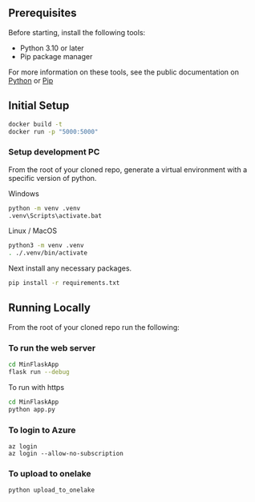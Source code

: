 ## Prerequisites

Before starting, install the following tools:

- Python 3.10 or later
- Pip package manager

For more information on these tools, see the public documentation on
[Python](https://www.python.org/downloads/) or
[Pip](https://pip.pypa.io/en/stable/installing/)

## Initial Setup
```bash
docker build -t
docker run -p "5000:5000" 
```

### Setup development PC
From the root of your cloned repo, generate a virtual environment with a
specific version of python.

Windows
```bash
python -m venv .venv
.venv\Scripts\activate.bat
```

Linux / MacOS
```bash
python3 -m venv .venv
. ./.venv/bin/activate
```

Next install any necessary packages.

```bash
pip install -r requirements.txt
```

## Running Locally

From the root of your cloned repo run the following:

### To run the web server

```bash
cd MinFlaskApp
flask run --debug
```

To run with https

```bash
cd MinFlaskApp
python app.py
```

### To login to Azure
````
az login
az login --allow-no-subscription
````

### To upload to onelake
````
python upload_to_onelake
````

